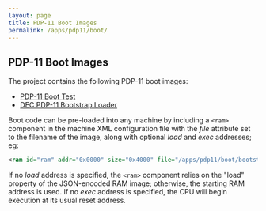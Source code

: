 ```yaml
---
layout: page
title: PDP-11 Boot Images
permalink: /apps/pdp11/boot/
---
```


PDP-11 Boot Images
------------------

The project contains the following PDP-11 boot images:

* [PDP-11 Boot Test](test/)
* [DEC PDP-11 Bootstrap Loader](bootstrap/)

Boot code can be pre-loaded into any machine by including a `<ram>` component in the machine XML configuration file
with the *file* attribute set to the filename of the image, along with optional *load* and *exec* addresses; eg:

```xml
<ram id="ram" addr="0x0000" size="0x4000" file="/apps/pdp11/boot/bootstrap/BOOTSTRAP-16KB.json" load="0x3FE4" exec="0x3FE4"/>
```

If no *load* address is specified, the `<ram>` component relies on the "load" property of the JSON-encoded RAM image;
otherwise, the starting RAM address is used.  If no *exec* address is specified, the CPU will begin execution at its usual
reset address.
